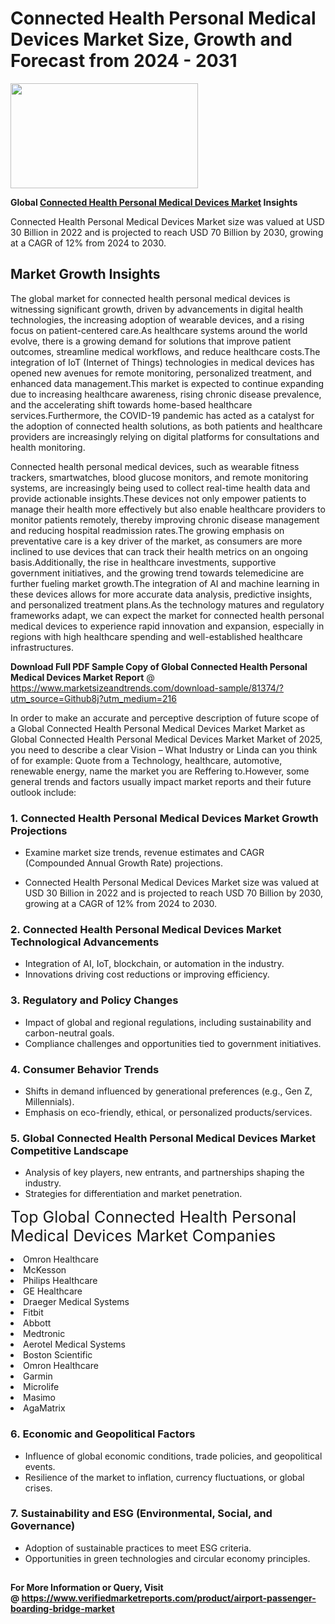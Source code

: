 <H1>Connected Health Personal Medical Devices Market Size, Growth and Forecast from 2024 - 2031</H1><img class="aligncenter size-medium wp-image-584254" src="https://thirdeyenews.in/wp-content/uploads/2024/09/Global-Market-Research-300x168.jpeg" alt="" width="300" height="168" /><p><strong>Global&nbsp;<a href="https://www.marketsizeandtrends.com/download-sample/81374/?utm_source=Github8j?utm_medium=216">Connected Health Personal Medical Devices Market</a> Insights</strong></p><p>Connected Health Personal Medical Devices Market size was valued at USD 30 Billion in 2022 and is projected to reach USD 70 Billion by 2030, growing at a CAGR of 12% from 2024 to 2030.</p><p><h2>Market Growth Insights</h2> <p>The global market for connected health personal medical devices is witnessing significant growth, driven by advancements in digital health technologies, the increasing adoption of wearable devices, and a rising focus on patient-centered care.As healthcare systems around the world evolve, there is a growing demand for solutions that improve patient outcomes, streamline medical workflows, and reduce healthcare costs.The integration of IoT (Internet of Things) technologies in medical devices has opened new avenues for remote monitoring, personalized treatment, and enhanced data management.This market is expected to continue expanding due to increasing healthcare awareness, rising chronic disease prevalence, and the accelerating shift towards home-based healthcare services.Furthermore, the COVID-19 pandemic has acted as a catalyst for the adoption of connected health solutions, as both patients and healthcare providers are increasingly relying on digital platforms for consultations and health monitoring.</p> <p>Connected health personal medical devices, such as wearable fitness trackers, smartwatches, blood glucose monitors, and remote monitoring systems, are increasingly being used to collect real-time health data and provide actionable insights.These devices not only empower patients to manage their health more effectively but also enable healthcare providers to monitor patients remotely, thereby improving chronic disease management and reducing hospital readmission rates.The growing emphasis on preventative care is a key driver of the market, as consumers are more inclined to use devices that can track their health metrics on an ongoing basis.Additionally, the rise in healthcare investments, supportive government initiatives, and the growing trend towards telemedicine are further fueling market growth.The integration of AI and machine learning in these devices allows for more accurate data analysis, predictive insights, and personalized treatment plans.As the technology matures and regulatory frameworks adapt, we can expect the market for connected health personal medical devices to experience rapid innovation and expansion, especially in regions with high healthcare spending and well-established healthcare infrastructures.<p><span class=""><strong>Download Full PDF Sample Copy of Global Connected Health Personal Medical Devices Market Report</strong> @ <a href="https://www.marketsizeandtrends.com/download-sample/81374/?utm_source=Github8j?utm_medium=216" target="_blank">https://www.marketsizeandtrends.com/download-sample/81374/?utm_source=Github8j?utm_medium=216</a></span></p><p>In order to make an accurate and perceptive description of future scope of a Global&nbsp;Connected Health Personal Medical Devices Market Market as Global&nbsp;Connected Health Personal Medical Devices Market Market of 2025, you need to describe a clear Vision &ndash; What Industry or Linda can you think of for example: Quote from a Technology, healthcare, automotive, renewable energy, name the market you are Reffering to.However, some general trends and factors usually impact market reports and their future outlook include:</p><h3>1.&nbsp;<strong>Connected Health Personal Medical Devices Market Growth Projections</strong></h3><ul><li>Examine market size trends, revenue estimates and CAGR (Compounded Annual Growth Rate) projections.</li><li><p>Connected Health Personal Medical Devices Market size was valued at USD 30 Billion in 2022 and is projected to reach USD 70 Billion by 2030, growing at a CAGR of 12% from 2024 to 2030.</p></li></ul><h3>2.&nbsp;<strong>Connected Health Personal Medical Devices Market Technological Advancements</strong></h3><ul><li>Integration of AI, IoT, blockchain, or automation in the industry.</li><li>Innovations driving cost reductions or improving efficiency.</li></ul><h3>3.&nbsp;<strong>Regulatory and Policy Changes</strong></h3><ul><li>Impact of global and regional regulations, including sustainability and carbon-neutral goals.</li><li>Compliance challenges and opportunities tied to government initiatives.</li></ul><h3>4.&nbsp;<strong>Consumer Behavior Trends</strong></h3><ul><li>Shifts in demand influenced by generational preferences (e.g., Gen Z, Millennials).</li><li>Emphasis on eco-friendly, ethical, or personalized products/services.</li></ul><h3>5.&nbsp;<strong>Global Connected Health Personal Medical Devices Market Competitive Landscape</strong></h3><ul><li>Analysis of key players, new entrants, and partnerships shaping the industry.</li><li>Strategies for differentiation and market penetration.</li></ul><p data-pm-slice="1 1 []"><span style="color: inherit; font-family: inherit; font-size: 25px;">Top Global Connected Health Personal Medical Devices Market Companies</span></p><div class="" data-test-id=""><p><li>Omron Healthcare</li><li> McKesson</li><li> Philips Healthcare</li><li> GE Healthcare</li><li> Draeger Medical Systems</li><li> Fitbit</li><li> Abbott</li><li> Medtronic</li><li> Aerotel Medical Systems</li><li> Boston Scientific</li><li> Omron Healthcare</li><li> Garmin</li><li> Microlife</li><li> Masimo</li><li> AgaMatrix</li></p></div><h3>6.&nbsp;<strong>Economic and Geopolitical Factors</strong></h3><ul><li>Influence of global economic conditions, trade policies, and geopolitical events.</li><li>Resilience of the market to inflation, currency fluctuations, or global crises.</li></ul><h3>7.&nbsp;<strong>Sustainability and ESG (Environmental, Social, and Governance)</strong></h3><ul><li>Adoption of sustainable practices to meet ESG criteria.</li><li>Opportunities in green technologies and circular economy principles.</li></ul><h2><strong style="font-size: 14px;">For More Information or Query, Visit @&nbsp;</strong><a style="background-color: #ffffff; font-size: 14px;" href="https://www.marketsizeandtrends.com/report/connected-health-personal-medical-devices-market/" target="_blank">https://www.verifiedmarketreports.com/product/airport-passenger-boarding-bridge-market</a></h2>